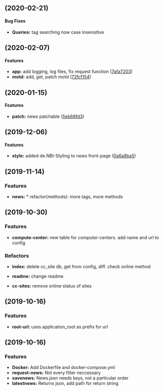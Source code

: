 ##  (2020-02-21)

#### Bug Fixes

* **Queries:** tag searching now case insensitive 


##  (2020-02-07)


#### Features

* **app:**  add logging, log files, fix request function ([7afa7203](7afa7203))
* **motd:**  add, get, patch motd ([72fcf154](72fcf154))

##  (2020-01-15)


#### Features

* **patch:**  news patchable ([5eb68fd3](5eb68fd3))

##  (2019-12-06)


#### Features

* **style:**  added de.NBI-Styling to news front-page ([0a6a8ba5](0a6a8ba5))

##  (2019-11-14)

### Features

* **news:** * refactor(methods): more tags, more methods

##  (2019-10-30)

### Features

* **compute-center:** new table for computer-centers. add name and url to config

### Refactors

* **index:** delete cc_site db, get from config, diff. check online method

* **readme:** change readme

* **cc-sites:** remove online status of sites

##  (2019-10-16)


### Features

* **root-url:**  uses application_root as prefix for url

##  (2019-10-16)

### Features

* **Docker:** Add Dockerfile and docker-compose.yml
* **request-news:** Not every filter neccessary
* **savenews:** News.json needs keys, not a particular order
* **latestnews:** Returns json, add path for return string
